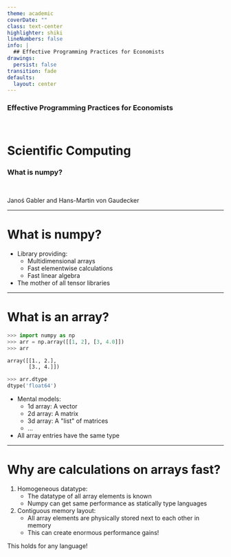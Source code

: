 ```yaml
---
theme: academic
coverDate: ""
class: text-center
highlighter: shiki
lineNumbers: false
info: |
  ## Effective Programming Practices for Economists
drawings:
  persist: false
transition: fade
defaults:
  layout: center
---
```


### Effective Programming Practices for Economists

<br/>

# Scientific Computing

### What is numpy?

<br/>


Janoś Gabler and Hans-Martin von Gaudecker

---

# What is numpy?

- Library providing:
  - Multidimensional arrays
  - Fast elementwise calculations
  - Fast linear algebra
- The mother of all tensor libraries

---

# What is an array?

<div class="grid grid-cols-2 gap-4">
<div>

```python
>>> import numpy as np
>>> arr = np.array([[1, 2], [3, 4.0]])
>>> arr
```
```txt
array([[1., 2.],
       [3., 4.]])
```
```python
>>> arr.dtype
dtype('float64')
```


</div>
<div>

- Mental models:
  - 1d array: A vector
  - 2d array: A matrix
  - 3d array: A "list" of matrices
  - ...
- All array entries have the same type


</div>
</div>



---

# Why are calculations on arrays fast?

1. Homogeneous datatype:
   - The datatype of all array elements is known
   - Numpy can get same performance as statically type languages
2. Contiguous memory layout:
   - All array elements are physically stored next to each other in memory
   - This can create enormous performance gains!

This holds for any language!
